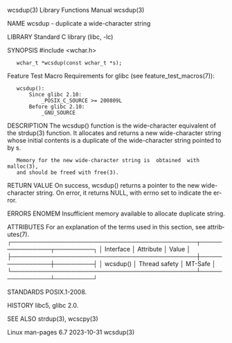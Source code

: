 wcsdup(3)                  Library Functions Manual                  wcsdup(3)

NAME
       wcsdup - duplicate a wide-character string

LIBRARY
       Standard C library (libc, -lc)

SYNOPSIS
       #include <wchar.h>

       wchar_t *wcsdup(const wchar_t *s);

   Feature Test Macro Requirements for glibc (see feature_test_macros(7)):

       wcsdup():
           Since glibc 2.10:
               _POSIX_C_SOURCE >= 200809L
           Before glibc 2.10:
               _GNU_SOURCE

DESCRIPTION
       The wcsdup() function is the wide-character equivalent of the strdup(3)
       function.   It  allocates and returns a new wide-character string whose
       initial contents is a duplicate of the wide-character string pointed to
       by s.

       Memory for the new wide-character string is  obtained  with  malloc(3),
       and should be freed with free(3).

RETURN VALUE
       On  success,  wcsdup()  returns  a  pointer  to  the new wide-character
       string.  On error, it returns NULL, with errno set to indicate the  er‐
       ror.

ERRORS
       ENOMEM Insufficient memory available to allocate duplicate string.

ATTRIBUTES
       For  an  explanation  of  the  terms  used in this section, see attrib‐
       utes(7).
       ┌───────────────────────────────────────────┬───────────────┬─────────┐
       │ Interface                                 │ Attribute     │ Value   │
       ├───────────────────────────────────────────┼───────────────┼─────────┤
       │ wcsdup()                                  │ Thread safety │ MT-Safe │
       └───────────────────────────────────────────┴───────────────┴─────────┘

STANDARDS
       POSIX.1-2008.

HISTORY
       libc5, glibc 2.0.

SEE ALSO
       strdup(3), wcscpy(3)

Linux man-pages 6.7               2023-10-31                         wcsdup(3)
